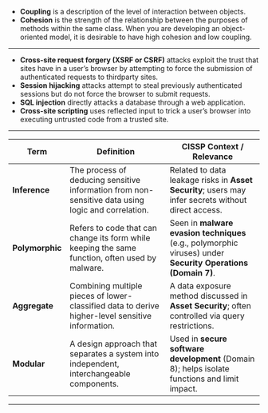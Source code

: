
- **Coupling** is a description of the level of interaction between objects. 
- **Cohesion** is the strength of the relationship between the purposes of methods within the same class. When you are developing an object-oriented model, it is desirable to have high cohesion and low
coupling.

---

- **Cross-site request forgery (XSRF or CSRF)** attacks exploit the trust that sites have in a user’s browser by attempting to force the submission of authenticated requests to thirdparty sites. 
- **Session hijacking** attacks attempt to steal previously authenticated sessions but do not force the browser to submit requests. 
- **SQL injection** directly attacks a database through a web application. 
- **Cross-site scripting** uses reflected input to trick a user’s browser into executing untrusted code from a trusted site.

---

| **Term**       | **Definition**                                                                                   | **CISSP Context / Relevance**                                                                 |
|----------------|--------------------------------------------------------------------------------------------------|-----------------------------------------------------------------------------------------------|
| **Inference**  | The process of deducing sensitive information from non-sensitive data using logic and correlation. | Related to data leakage risks in **Asset Security**; users may infer secrets without direct access. |
| **Polymorphic**| Refers to code that can change its form while keeping the same function, often used by malware.   | Seen in **malware evasion techniques** (e.g., polymorphic viruses) under **Security Operations (Domain 7)**. |
| **Aggregate**  | Combining multiple pieces of lower-classified data to derive higher-level sensitive information.  | A data exposure method discussed in **Asset Security**; often controlled via query restrictions. |
| **Modular**    | A design approach that separates a system into independent, interchangeable components.           | Used in **secure software development** (Domain 8); helps isolate functions and limit impact. |

-----